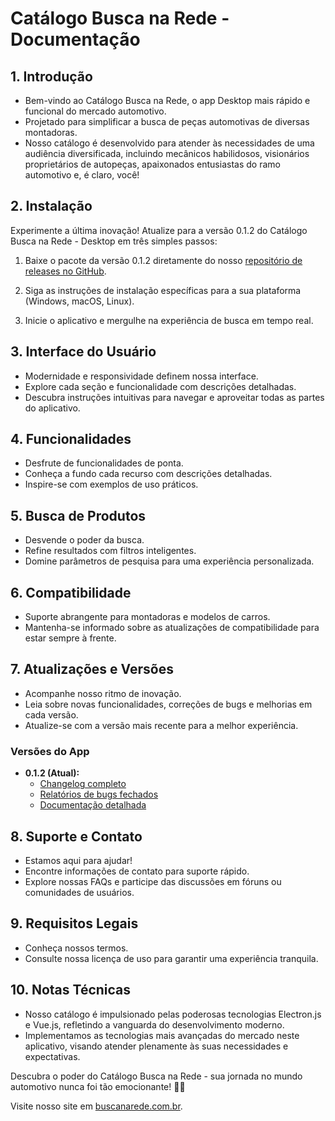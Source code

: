# Catálogo Busca na Rede - Documentação

## 1. Introdução
- Bem-vindo ao Catálogo Busca na Rede, o app Desktop mais rápido e funcional do mercado automotivo.
- Projetado para simplificar a busca de peças automotivas de diversas montadoras.
- Nosso catálogo é desenvolvido para atender às necessidades de uma audiência diversificada, incluindo mecânicos habilidosos, visionários proprietários de autopeças, apaixonados entusiastas do ramo automotivo e, é claro, você!

## 2. Instalação
   
  Experimente a última inovação! Atualize para a versão 0.1.2 do Catálogo Busca na Rede - Desktop em três simples passos:

  1. Baixe o pacote da versão 0.1.2 diretamente do nosso [repositório de releases no GitHub](https://github.com/agenciaclose/busca-desktop/releases/tag/0.1.2).
  
  2. Siga as instruções de instalação específicas para a sua plataforma (Windows, macOS, Linux).

  3. Inicie o aplicativo e mergulhe na experiência de busca em tempo real.

## 3. Interface do Usuário
   - Modernidade e responsividade definem nossa interface.
   - Explore cada seção e funcionalidade com descrições detalhadas.
   - Descubra instruções intuitivas para navegar e aproveitar todas as partes do aplicativo.

## 4. Funcionalidades
   - Desfrute de funcionalidades de ponta.
   - Conheça a fundo cada recurso com descrições detalhadas.
   - Inspire-se com exemplos de uso práticos.

## 5. Busca de Produtos
   - Desvende o poder da busca.
   - Refine resultados com filtros inteligentes.
   - Domine parâmetros de pesquisa para uma experiência personalizada.

## 6. Compatibilidade
   - Suporte abrangente para montadoras e modelos de carros.
   - Mantenha-se informado sobre as atualizações de compatibilidade para estar sempre à frente.

## 7. Atualizações e Versões
   - Acompanhe nosso ritmo de inovação.
   - Leia sobre novas funcionalidades, correções de bugs e melhorias em cada versão.
   - Atualize-se com a versão mais recente para a melhor experiência.

   ### Versões do App
   - **0.1.2 (Atual):**
     - [Changelog completo](https://github.com/agenciaclose/busca-desktop/blob/main/Windows%20Version/0.1.2/CHANGELOG.md)
     - [Relatórios de bugs fechados](https://github.com/agenciaclose/busca-desktop/issues?q=is%3Aissue+is%3Aclosed)
     - [Documentação detalhada](https://github.com/agenciaclose/busca-desktop/blob/main/Windows%20Version/0.1.2/README.md)

## 8. Suporte e Contato
   - Estamos aqui para ajudar!
   - Encontre informações de contato para suporte rápido.
   - Explore nossas FAQs e participe das discussões em fóruns ou comunidades de usuários.

## 9. Requisitos Legais
   - Conheça nossos termos.
   - Consulte nossa licença de uso para garantir uma experiência tranquila.

## 10. Notas Técnicas
   - Nosso catálogo é impulsionado pelas poderosas tecnologias Electron.js e Vue.js, refletindo a vanguarda do desenvolvimento moderno.
   - Implementamos as tecnologias mais avançadas do mercado neste aplicativo, visando atender plenamente às suas necessidades e expectativas.

Descubra o poder do Catálogo Busca na Rede - sua jornada no mundo automotivo nunca foi tão emocionante! 🚗💨

Visite nosso site em [buscanarede.com.br](https://buscanarede.com.br).
